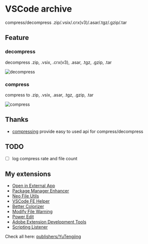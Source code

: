 # VSCode archive

compress/decompress .zip/.vsix/.crx(v3)/.asar/.tgz/.gzip/.tar

## Feature

### decompress

decompress .zip, .vsix, .crx(v3), .asar, .tgz, .gzip, .tar

![decompress](https://github.com/tjx666/vscode-archive/blob/main/assets/decompress.gif?raw=true)

### compress

compress to .zip, .vsix, .asar, .tgz, .gzip, .tar

![compress](https://github.com/tjx666/vscode-archive/blob/main/assets/compress.png?raw=true)

## Thanks

- [compressing](https://github.com/node-modules/compressing) provide easy to used api for compress/decompress

## TODO

- [ ] log compress rate and file count

## My extensions

- [Open in External App](https://github.com/tjx666/open-in-external-app)
- [Package Manager Enhancer](https://github.com/tjx666/package-manager-enhancer)
- [Neo File Utils](https://github.com/tjx666/vscode-neo-file-utils)
- [VSCode FE Helper](https://github.com/tjx666/vscode-fe-helper)
- [Better Colorizer](https://github.com/tjx666/better-colorizer)
- [Modify File Warning](https://github.com/tjx666/modify-file-warning)
- [Power Edit](https://github.com/tjx666/power-edit)
- [Adobe Extension Development Tools](https://github.com/tjx666/vscode-adobe-extension-devtools)
- [Scripting Listener](https://github.com/tjx666/scripting-listener)

Check all here: [publishers/YuTengjing](https://marketplace.visualstudio.com/publishers/YuTengjing)
